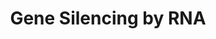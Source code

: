 ---
annotations:
- type: Pathway Ontology
  value: '"pathway pertinent to DNA replication and repair'
authors:
- ReactomeTeam
- Mkutmon
description: In this module, the biology of various types of regulatory non-coding
  RNAs are described. Currently, biogenesis and functions of small interfering RNAs
  (siRNAs) and microRNAs are annotated.  View original pathway at [http://www.reactome.org/PathwayBrowser/#DIAGRAM=211000
  Reactome].
last-edited: 2021-01-25
organisms:
- Homo sapiens
redirect_from:
- /index.php/Pathway:WP3571
- /instance/WP3571
schema-jsonld:
- '@context': https://schema.org/
  '@id': https://wikipathways.github.io/pathways/WP3571.html
  '@type': Dataset
  creator:
    '@type': Organization
    name: WikiPathways
  description: In this module, the biology of various types of regulatory non-coding
    RNAs are described. Currently, biogenesis and functions of small interfering RNAs
    (siRNAs) and microRNAs are annotated.  View original pathway at [http://www.reactome.org/PathwayBrowser/#DIAGRAM=211000
    Reactome].
  keywords:
  - 'DGCR8 '
  - pre-microRNA
  - 'HIST1H2BK '
  - 'POLR2K '
  - Nuclear Pore Complex
  - 'POLR2J '
  - 'POM121C '
  - 'POLR2F '
  - 'HIST2H2AC '
  - 'PLD6 '
  - AGO2:duplex siRNA
  - 'NUP155 '
  - TDRD9
  - 'Endonucleolytic RISC '
  - Endonucleolytic RISC
  - 'AAAS '
  - 'H2AFX '
  - 'dimethyl-5''-phospho-pre-miR-23b '
  - 'POLR2A '
  - Complex
  - 'MAEL '
  - 'RAN '
  - Pi
  - FKBP6:HSP90AA1
  - 'POM121 '
  - IPO8:AGO2:miRNA
  - Double-stranded RNA
  - 'NUP58-1 '
  - 4xMeR-PIWIL1:pre-piRNA:TDRD6:TDRKH
  - 'TNRC6A '
  - overhang
  - 'EIF2C2 '
  - transposon
  - 'TDRD1 '
  - TNRC6A
  - pre-miR-145,23b
  - 'TPR '
  - 'HIST1H2AB '
  - AdoMet
  - 6xMeR-PIWIL2:pre-piRNA:TDRD1:TDRD12:DDX4:ASZ:MOV10L1
  - transcript
  - 'HIST2H2AA3 '
  - RNA:TDRD1:TDRD12:DDX4:ASZ:MOV10L1
  - 'HSP90AA1 '
  - piRNA locus (DNA)
  - MAEL
  - 'TDRD12 '
  - RNA Polymerase II
  - HENMT1
  - 'NUP98-5 '
  - 'HIST1H2BA '
  - TNRC6 (GW182)
  - TARBP2,PRKRA
  - MeR-PIWIL4:cleaved
  - 'HIST1H2BM '
  - 'NUP214 '
  - 'NUP43 '
  - 6xMeR-PIWIL2:cleaved
  - pri-microRNA
  - 'MeR-PIWIL4 '
  - 'TSNAX '
  - 'GTP '
  - 'HIST1H2BO '
  - 'HIST1H2BH '
  - 'FKBP6 '
  - 'NUP133 '
  - AGO2:miRNA
  - TNRC6:Nonendonucleolytic RISC:Target RNA (exact match)
  - 'HIST1H2BB '
  - 'Nonendonucleolytic RISC '
  - 'H2AFB1 '
  - (NPC)
  - 'TNRC6C '
  - 'piRNA '
  - (unphosphorylated)
  - TDRKH
  - 'RANBP2 '
  - 'EIF2C3 '
  - 'TARBP2 '
  - 'duplex siRNA '
  - 'pre-piRNA '
  - PLD6 dimer
  - MicroProcessor
  - 'NUP107 '
  - TNRC6A:AGO2:miRNA
  - 'SEC13 '
  - 'TSN '
  - 4xMeR-PIWIL1:TDRD6:TDRKH
  - siRNA
  - 'POLR2L '
  - 4xMeR-PIWIL1:2'-O-methyl-piRNA:TDRD6:TDRKH
  - 'TDRD6 '
  - 'PRKRA '
  - TARBP2,PRKRA:DICER1:RISC (miRNA)
  - IPO8
  - '4xMeR-PIWIL1 '
  - Phosphate and 3'
  - 'H2BFS '
  - 'NUPL2 '
  - AGO2:siRNA
  - 'DDX4 '
  - 'POLR2C '
  - RAN:GTP
  - 'POLR2E '
  - 4xMeR-PIWIL1:piRNA:TDRD6:TDRKH
  - 'Cleaved transposon RNA '
  - 'HIST1H2BJ '
  - 'NUP188 '
  - 'RNA (exact match) '
  - 'pre-miR-145 '
  - IPO8:RAN:GTP
  - 'TNRC6B '
  - 'HIST1H2AC '
  - 'siRNA '
  - Chromatin
  - 'NUP88 '
  - 'HIST1H2BC '
  - 'NUP98-4 '
  - 'duplex siRNA with cleaved passenger strand '
  - 'NUP205 '
  - primary piRNA
  - 'DNA '
  - RLC:duplex miRNA
  - 'POLR2B '
  - MeR-PIWIL4:piRNA:TDRD9:MAEL:TDRKH
  - 'duplex miRNA '
  - TARBP2,PRKRA:DICER1:Pre-RISC (siRNA)
  - 'NUP85 '
  - MeR-PIWIL4:TDRD9:MAEL:TDRKH
  - 6xMeR-PIWIL2:2'-O-methyl-piRNA:cleaved transposon RNA:TDRD1:TDRD12:DDX4:ASZ:MOV10L1
  - '2''-O-methyl-piRNA '
  - pre-microRNA with 3'
  - RNA:TDRD9:MAEL:TDRKH
  - AGO1,2:miRNA
  - 'HIST1H3A '
  - holoenzyme complex
  - 'miRNA '
  - 'SEH1L-2 '
  - 'NUP98-3 '
  - TARBP2,PRKRA:DICER1:Pre-RISC (miRNA)
  - 'NUP210 '
  - 'ASZ1 '
  - dimethyl-5'-phospho-pre-miR-145,23b
  - 'EIF2C1 '
  - 'XPO5 '
  - 'NUP62 '
  - 'HIST1H2AJ '
  - 'NUP93 '
  - 'HIST3H2BB '
  - 'POLR2D '
  - AGO1,2:miRNA:chromatin:RNA pol II
  - Nonendonucleolytic
  - Transposon RNA
  - RLC:duplex siRNA
  - (generic)
  - AGO2:cleaved duplex
  - 'NUP37 '
  - BCDIN3D
  - MeR-PIWIL4:2'-O-methyl-piRNA
  - 'H2AFJ '
  - 'dimethyl-5''-phospho-pre-miR-145 '
  - 'H2AFZ '
  - 'DROSHA '
  - 'GDP '
  - 'NUP153 '
  - TARBP2,PRKRA:DICER1:RISC (siRNA)
  - 'TDRD9 '
  - 'POLR2H '
  - 'NUP35 '
  - 'H3F3A '
  - 'NUP58-2 '
  - 'AGO2 '
  - AdoHcy
  - '6xMeR-PIWIL2 '
  - 'H2AFV '
  - 'HIST1H2BD '
  - 'NUP50 '
  - 'TDRKH '
  - 'DICER1 '
  - Cleaved RNA with 5'
  - RNA (exact match)
  - 'SEH1L-1 '
  - 'NUP160 '
  - 'RAE1 '
  - 'EIF2C4 '
  - 'pre-miR-23b '
  - 'HIST1H2BL '
  - 'IPO8 '
  - 'HIST2H3A '
  - 'HIST1H2BN '
  - Ran:GTP:Exportin-5
  - 6xMeR-PIWIL2:2'-O-methyl-piRNA:TDRD1:TDRD12:DDX4:ASZ:MOV10L1
  - 'HIST1H2AD '
  - pre-piRNA
  - 'POLR2G '
  - 'pre-microRNA with 3'' overhang '
  - pre-miRNA:RAN:GTP:Exportin-5
  - TARBP2,PRKRA RLC
  - RNA (inexact match)
  - 'HIST2H2BE '
  - RAN:GDP:Exportin-5
  - 'MOV10L1 '
  - C3PO
  - 'RNA (inexact match) '
  - miRNA gene
  - 6xMeR-PIWIL2:piRNA:TDRD1:TDRD12:DDX4:ASZ:MOV10L1
  - RISC
  - 'NUP54 '
  - 'HIST1H4 '
  - 6xMeR-PIWIL2:TDRD1:TDRD12:DDX4:ASZ:MOV10L1
  - 'POLR2I '
  - MYBL1
  - TNRC6:RISC:Target
  - 'NDC1 '
  - MeR-PIWIL4:2'-O-methyl-piRNA:TDRD9:MAEL:TDRKH
  - Hydroxyl
  license: CC0
  name: Gene Silencing by RNA
seo: CreativeWork
title: Gene Silencing by RNA
wpid: WP3571
---